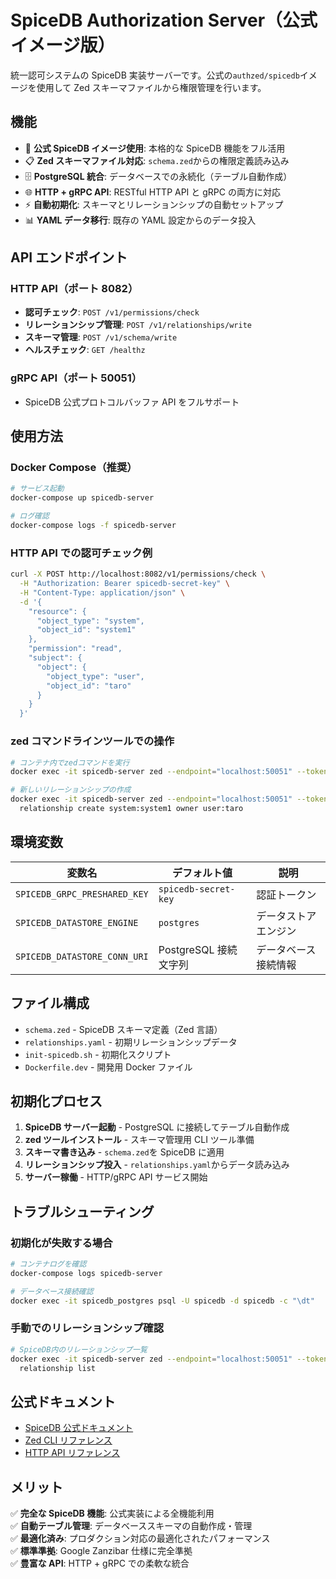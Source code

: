 # SpiceDB Authorization Server（公式イメージ版）

統一認可システムの SpiceDB 実装サーバーです。公式の`authzed/spicedb`イメージを使用して Zed スキーマファイルから権限管理を行います。

## 機能

- 🚀 **公式 SpiceDB イメージ使用**: 本格的な SpiceDB 機能をフル活用
- 📋 **Zed スキーマファイル対応**: `schema.zed`からの権限定義読み込み
- 🗄️ **PostgreSQL 統合**: データベースでの永続化（テーブル自動作成）
- 🌐 **HTTP + gRPC API**: RESTful HTTP API と gRPC の両方に対応
- ⚡ **自動初期化**: スキーマとリレーションシップの自動セットアップ
- 📊 **YAML データ移行**: 既存の YAML 設定からのデータ投入

## API エンドポイント

### HTTP API（ポート 8082）

- **認可チェック**: `POST /v1/permissions/check`
- **リレーションシップ管理**: `POST /v1/relationships/write`
- **スキーマ管理**: `POST /v1/schema/write`
- **ヘルスチェック**: `GET /healthz`

### gRPC API（ポート 50051）

- SpiceDB 公式プロトコルバッファ API をフルサポート

## 使用方法

### Docker Compose（推奨）

```bash
# サービス起動
docker-compose up spicedb-server

# ログ確認
docker-compose logs -f spicedb-server
```

### HTTP API での認可チェック例

```bash
curl -X POST http://localhost:8082/v1/permissions/check \
  -H "Authorization: Bearer spicedb-secret-key" \
  -H "Content-Type: application/json" \
  -d '{
    "resource": {
      "object_type": "system",
      "object_id": "system1"
    },
    "permission": "read",
    "subject": {
      "object": {
        "object_type": "user",
        "object_id": "taro"
      }
    }
  }'
```

### zed コマンドラインツールでの操作

```bash
# コンテナ内でzedコマンドを実行
docker exec -it spicedb-server zed --endpoint="localhost:50051" --token="spicedb-secret-key" --insecure relationship list

# 新しいリレーションシップの作成
docker exec -it spicedb-server zed --endpoint="localhost:50051" --token="spicedb-secret-key" --insecure \
  relationship create system:system1 owner user:taro
```

## 環境変数

| 変数名                       | デフォルト値          | 説明                 |
| ---------------------------- | --------------------- | -------------------- |
| `SPICEDB_GRPC_PRESHARED_KEY` | `spicedb-secret-key`  | 認証トークン         |
| `SPICEDB_DATASTORE_ENGINE`   | `postgres`            | データストアエンジン |
| `SPICEDB_DATASTORE_CONN_URI` | PostgreSQL 接続文字列 | データベース接続情報 |

## ファイル構成

- `schema.zed` - SpiceDB スキーマ定義（Zed 言語）
- `relationships.yaml` - 初期リレーションシップデータ
- `init-spicedb.sh` - 初期化スクリプト
- `Dockerfile.dev` - 開発用 Docker ファイル

## 初期化プロセス

1. **SpiceDB サーバー起動** - PostgreSQL に接続してテーブル自動作成
2. **zed ツールインストール** - スキーマ管理用 CLI ツール準備
3. **スキーマ書き込み** - `schema.zed`を SpiceDB に適用
4. **リレーションシップ投入** - `relationships.yaml`からデータ読み込み
5. **サーバー稼働** - HTTP/gRPC API サービス開始

## トラブルシューティング

### 初期化が失敗する場合

```bash
# コンテナログを確認
docker-compose logs spicedb-server

# データベース接続確認
docker exec -it spicedb_postgres psql -U spicedb -d spicedb -c "\dt"
```

### 手動でのリレーションシップ確認

```bash
# SpiceDB内のリレーションシップ一覧
docker exec -it spicedb-server zed --endpoint="localhost:50051" --token="spicedb-secret-key" --insecure \
  relationship list
```

## 公式ドキュメント

- [SpiceDB 公式ドキュメント](https://authzed.com/docs)
- [Zed CLI リファレンス](https://authzed.com/docs/spicedb/installing-zed)
- [HTTP API リファレンス](https://authzed.com/docs/reference/api)

## メリット

✅ **完全な SpiceDB 機能**: 公式実装による全機能利用  
✅ **自動テーブル管理**: データベーススキーマの自動作成・管理  
✅ **最適化済み**: プロダクション対応の最適化されたパフォーマンス  
✅ **標準準拠**: Google Zanzibar 仕様に完全準拠  
✅ **豊富な API**: HTTP + gRPC での柔軟な統合
